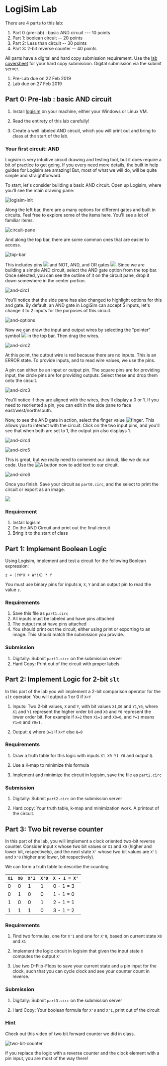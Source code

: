 # LogiSim Lab

There are 4 parts to this lab:

1. Part 0 (pre-lab) : basic AND circuit --- 10 points
2. Part 1: boolean circuit -- 20 points
3. Part 2: Less than circuit -- 30 points 
4. Part 3: 2-bit reverse counter -- 40 points


All parts have a digital and hard copy submission requirement. Use the [lab
coversheet](/rsc/lab_coversheet.pdf) for your hard copy submission. Digital
submission via the submit server.

1. Pre-Lab due on 22 Feb 2019
2. Lab due on 27 Feb 2019

## Part 0: Pre-lab : basic AND circuit

1. Install [logisim](http://www.cburch.com/logisim/index.html) on your machine, either your Windows or Linux VM.  
2. Read the entirety of this lab carefully!

3. Create a well labeled AND circuit, which you will print out and bring to
   class at the start of the lab. 
   
   
### Your first circuit: AND

Logisim is very intuitive circuit drawing and testing tool, but it does require
a bit of practice to get going. If you every need more details, the built in
help guides for Logisim are amazing! But, most of what we will do, will be quite
simple and straightforward.

To start, let's consider building a basic AND circuit.  Open up Logisim, where
you'll see the main drawing pane:

![logisim-init](/imgs/logisim/logisim-init.png)

Along the left bar, there are a many options for different gates and built in
circuits. Feel free to explore some of the items here. You'll see a lot of
familiar items.

![circuit-pane](/imgs/logisim/circuit-pane.png)

And along the top bar, there are some common ones that are easier to access. 

![top-bar](/imgs/logisim/top-bar.png)

This includes pins ![](/imgs/logisim/pins) and NOT, AND, and OR gates
![](/imgs/logis/notandor.png). Since we are building a simple AND circuit, select
the AND gate option from the top bar. Once selected, you can see the outline of
it on the circuit pane, drop it down somewhere in the center portion. 

![and-circ1](/imgs/logisim/and-circ1.png)

You'll notice that the side pane has also changed to highlight options for this
and gate. By default, an AND gate in LogiSim can accept 5 inputs, let's change
it to 2 inputs for the purposes of this circuit.

![and-options](/imgs/logisim/and-options.png)

Now we can draw the input and output wires by selecting the "pointer" symbol
![](/imgs/logisim/pointer.png) in the top bar. Then drag the wires.


![and-circ2](/imgs/logisim/and-circ2.png)

At this point, the output wire is red because there are no inputs. This is an
ERROR state. To provide inputs, and to read wire values, we use the pins. 

A pin can either be an input or output pin. The square pins are for providing
input, the circle pins are for providing outputs. Select these and drop them
onto the circuit.

![and-circ3](/imgs/logisim/and-circ3.png)

You'll notice if they are aligned with the wires, they'll display a 0 or 1. If
you need to reoriented a pin, you can edit in the side pane to face
east/west/north/south.

Now, to see the AND gate in action, select the finger value
![finger](/imgs/logisim/finger.png). This allows you to interact with the
circuit. Click on the two input pins, and you'll see that when both are set to
1, the output pin also displays 1.


![and-circ4](/imgs/logisim/and-circ4.png)

![and-circ5](/imgs/logisim/and-circ5.png)


This is great, but we really need to comment our circuit, like we do our
code. Use the ![A](/imgs/logisim/A.png) button now to add text to our circuit. 


![and-circ6](/imgs/logisim/and-circ6.png)

Once you finish. Save your circuit as `part0.circ`, and the select to print the
circuit or export as an image.

![](/imgs/logisim/and-circ.png)


### Requirement

1. Install logisim
2. Do the AND Circuit and print out the final circuit
3. Bring it to the start of class

## Part 1: Implement Boolean Logic

Using Logisim, implement and test a circuit for the following Boolean expression:

```
z = (!W*X + W*!X) * Y
```

You must use binary pins for inputs `W`, `X`, `Y` and an output pin to read the value `z`. 

### Requirements

1. Save this file as `part1.circ`
2. All inputs must be labeled and have pins attached
3. The output must have pins attached
4. You should print out the circuit, either using print or exporting to an
   image. This should match the submission you provide.

### Submission

1. Digitally: Submit `part1.circ` on the submission server
2. Hard Copy: Print out of the circuit with proper labels

## Part 2: Implement Logic for 2-bit `slt` 

In this part of the lab you will implement a 2-bit comparison operator for the
`slt` operator. You will output a 1 or 0 if `X<Y`

1. Inputs: Two 2-bit values, `X` and `Y`, with bit values `X1`,`X0` and
   `Y1`,`Y0`, where `X1` and `Y1` represent the higher order bit and `X0` and
   `Y0` represent the lower order bit. For example if `X=2` then `X1=1` and
   `X0=0`, and `Y=1` means `Y1=0` and `Y0=1`.
   
2. Output: `Q` where `Q=1` if `X<Y` else `Q=0`


### Requirements

1. Draw a truth table for this logic with inputs `X1 X0 Y1 Y0` and output `Q`. 

2. Use a K-map to minimize this formula

3. Implement and minimize the circuit in logisim, save the file as `part2.circ`


### Submission

1. Digitally: Submit `part2.circ` on the submission server

2. Hard copy: Your truth table, k-map and minimization work. A printout of the circuit. 


## Part 3: Two bit reverse counter


In this part of the lab, you will implement a clock oriented two-bit reverse
counter. Consider input `X` whose two bit values or `X1` and `X0` (higher and
lower bit, respectively), and the next state `X'` whose two bit values are `X'1`
and `X'0` (higher and lower, bit respectively).

We can form a truth table to describe the counting

| `X1` | `X0` | `X'1` | `X'0` | `X - 1 = X'` |
|------|------|-------|-------|--------------|
| 0    | 0    | 1     | 1     | 0 - 1 = 3    |
| 0    | 1    | 0     | 0     | 1 - 1 = 0    |
| 1    | 0    | 0     | 1     | 2 - 1 = 1    |
| 1    | 1    | 1     | 0     | 3 - 1 = 2    |


### Requirements

1. Find two formulas, one for `X'1` and one for `X'0`, based on current state `X0` and `X1`

2. Implement the logic circuit in logisim that given the input state `X` computes the output `X'`

3. Use two D-Flip-Flops to save your current state and a pin input for the clock, such that you can
   cycle clock and see your counter count in reverse.
   
   
### Submission

1. Digitally: Submit `part3.circ` on the submission server


2. Hard Copy: Your boolean formula for `X'0` and `X'1`, print out of the circuit


### Hint

Check out this video of two bit forward counter we did in class. 

![two-bit-counter](/imgs/logisim/two-bit-counter.gif)

If you replace the logic with a reverse counter and the clock element with a pin
input, you are most of the way there! 



